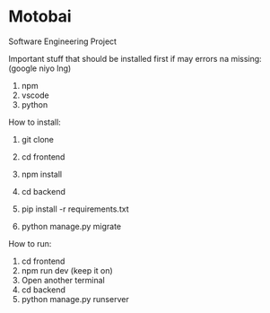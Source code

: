 # Motobai
Software Engineering Project

Important stuff that should be installed first if may errors na missing: (google niyo lng)
1. npm
2. vscode
3. python


How to install:
1. git clone <this link>

2. cd frontend
3. npm install
   
4. cd backend
5. pip install -r requirements.txt
6. python manage.py migrate


How to run:
1. cd frontend
2. npm run dev (keep it on)
3. Open another terminal
4. cd backend
5. python manage.py runserver

